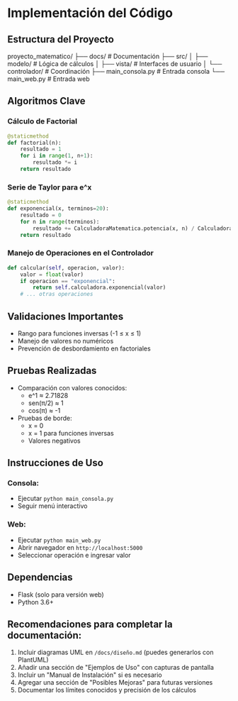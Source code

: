 
# Implementación del Código

## Estructura del Proyecto
proyecto_matematico/
├── docs/ # Documentación
├── src/
│   ├── modelo/ # Lógica de cálculos
│   ├── vista/ # Interfaces de usuario
│   └── controlador/ # Coordinación
├── main_consola.py # Entrada consola
└── main_web.py # Entrada web

## Algoritmos Clave

### Cálculo de Factorial
```python
@staticmethod
def factorial(n):
    resultado = 1
    for i in range(1, n+1):
        resultado *= i
    return resultado
```

### Serie de Taylor para e^x
```python
@staticmethod
def exponencial(x, terminos=20):
    resultado = 0
    for n in range(terminos):
        resultado += CalculadoraMatematica.potencia(x, n) / CalculadoraMatematica.factorial(n)
    return resultado
```

### Manejo de Operaciones en el Controlador
```python
def calcular(self, operacion, valor):
    valor = float(valor)
    if operacion == "exponencial":
        return self.calculadora.exponencial(valor)
    # ... otras operaciones
```

## Validaciones Importantes
- Rango para funciones inversas (-1 ≤ x ≤ 1)
- Manejo de valores no numéricos
- Prevención de desbordamiento en factoriales

## Pruebas Realizadas
- Comparación con valores conocidos:
  - e^1 ≈ 2.71828
  - sen(π/2) ≈ 1
  - cos(π) ≈ -1
- Pruebas de borde:
  - x = 0
  - x = 1 para funciones inversas
  - Valores negativos

## Instrucciones de Uso

### Consola:
- Ejecutar `python main_consola.py`
- Seguir menú interactivo

### Web:
- Ejecutar `python main_web.py`
- Abrir navegador en `http://localhost:5000`
- Seleccionar operación e ingresar valor

## Dependencias
- Flask (solo para versión web)
- Python 3.6+

## Recomendaciones para completar la documentación:
1. Incluir diagramas UML en `/docs/diseño.md` (puedes generarlos con PlantUML)
2. Añadir una sección de "Ejemplos de Uso" con capturas de pantalla
3. Incluir un "Manual de Instalación" si es necesario
4. Agregar una sección de "Posibles Mejoras" para futuras versiones
5. Documentar los límites conocidos y precisión de los cálculos
